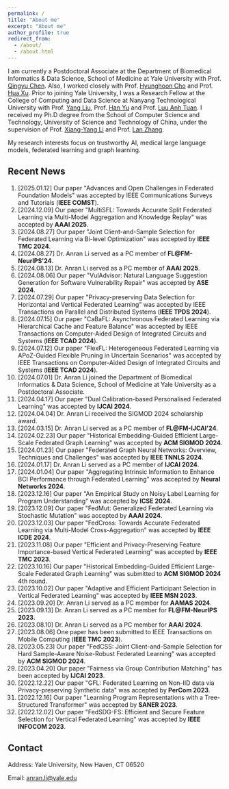 ```yaml
---
permalink: /
title: "About me"
excerpt: "About me"
author_profile: true
redirect_from: 
  - /about/
  - /about.html
---
```

I am currently a Postdoctoral Associate at the Department of Biomedical Informatics & Data Science, School of Medicine at Yale University with Prof. [Qingyu Chen](https://sites.google.com/view/qingyuchen/home). Also, I worked closely with Prof. [Hyunghoon Cho](https://hhcho.com/) and Prof. [Hua Xu](https://medicine.yale.edu/profile/hua-xu/). Prior to joining Yale University, I was a Research Fellow at the College of Computing and Data Science at Nanyang Technological University with Prof. [Yang Liu](https://personal.ntu.edu.sg/yangliu/), Prof. [Han Yu](https://personal.ntu.edu.sg/han.yu/) and Prof. [Luu Anh Tuan](https://tuanluu.github.io/). I received my Ph.D degree from the School of Computer Science and Technology, University of Science and Technology of China, under the supervision of Prof. [Xiang-Yang Li](http://staff.ustc.edu.cn/~xiangyangli/index.html) and Prof. [Lan Zhang](http://cs.ustc.edu.cn/2020/0706/c23235a460088/page.htm). 

My research interests focus on trustworthy AI, medical large language models, federated learning and graph learning. 


Recent News
------
1. [2025.01.12] Our paper "Advances and Open Challenges in Federated Foundation Models" was accepted by IEEE Communications Surveys and Tutorials (**IEEE COMST**). 
2. [2024.12.09] Our paper "MultiSFL: Towards Accurate Split Federated Learning via Multi-Model Aggregation and Knowledge Replay" was accepted by **AAAI 2025**. 
3. [2024.08.27] Our paper "Joint Client-and-Sample Selection for Federated Learning via Bi-level Optimization" was accepted by **IEEE TMC 2024**.
4. [2024.08.27] Dr. Anran Li served as a PC member of **FL@FM-NeurIPS'24**. 
5. [2024.08.13] Dr. Anran Li served as a PC member of **AAAI 2025**.
6. [2024.08.06] Our paper "VulAdvisor: Natural Language Suggestion Generation for Software Vulnerability Repair" was accepted by **ASE 2024**. 
7. [2024.07.29] Our paper "Privacy-preserving Data Selection for Horizontal and Vertical Federated Learning" was accepted by IEEE Transactions on Parallel and Distributed Systems (**IEEE TPDS 2024**). 
8. [2024.07.15] Our paper "CaBaFL: Asynchronous Federated Learning via Hierarchical Cache and Feature Balance" was accepted by IEEE Transactions on Computer-Aided Design of Integrated Circuits and Systems (**IEEE TCAD 2024**). 
9. [2024.07.12] Our paper "FlexFL: Heterogeneous Federated Learning via APoZ-Guided Flexible Pruning in Uncertain Scenarios" was accepted by IEEE Transactions on Computer-Aided Design of Integrated Circuits and Systems (**IEEE TCAD 2024**). 
10. [2024.07.01] Dr. Anran Li joined the Department of Biomedical Informatics & Data Science, School of Medicine at Yale University as a Postdoctoral Associate. 
11. [2024.04.17] Our paper "Dual Calibration-based Personalised Federated Learning" was accepted by **IJCAI 2024**. 
12. [2024.04.04] Dr. Anran Li received the SIGMOD 2024 scholarship award. 
13. [2024.03.15] Dr. Anran Li served as a PC member of **FL@FM-IJCAI'24**. 
14. [2024.02.23] Our paper "Historical Embedding-Guided Efficient Large-Scale Federated Graph Learning" was accepted by **ACM SIGMOD 2024**. 
15. [2024.01.23] Our paper "Federated Graph Neural Networks: Overview, Techniques and Challenges" was accepted by **IEEE TNNLS 2024**.
16. [2024.01.17] Dr. Anran Li served as a PC member of **IJCAI 2024**.
17. [2024.01.04] Our paper "Aggregating Intrinsic Information to Enhance BCI Performance through Federated Learning" was accepted by **Neural Networks 2024**. 
18. [2023.12.16] Our paper "An Empirical Study on Noisy Label Learning for Program Understanding" was accepted by **ICSE 2024**.
19. [2023.12.09] Our paper "FedMut: Generalized Federated Learning via Stochastic Mutation" was accepted by **AAAI 2024**. 
20. [2023.12.03] Our paper "FedCross: Towards Accurate Federated Learning via Multi-Model Cross-Aggregation" was accepted by **IEEE ICDE 2024**.
21. [2023.11.08] Our paper "Efficient and Privacy-Preserving Feature Importance-based Vertical Federated Learning" was accepted by **IEEE TMC 2023**. 
22. [2023.10.16] Our paper "Historical Embedding-Guided Efficient Large-Scale Federated Graph Learning" was submitted to **ACM SIGMOD 2024** 4th round.
23. [2023.10.02] Our paper "Adaptive and Efficient Participant Selection in Vertical Federated Learning" was accepted by **IEEE MSN 2023**.
24. [2023.09.20] Dr. Anran Li served as a PC member for **AAMAS 2024**.
25. [2023.09.13] Dr. Anran Li served as a PC member for **FL@FM-NeurIPS 2023**. 
26. [2023.08.10] Dr. Anran Li served as a PC member for **AAAI 2024**.
27. [2023.08.06] One paper has been submitted to IEEE Transactions on Mobile Computing (**IEEE TMC 2023**).
28. [2023.05.23] Our paper "FedCSS: Joint Client-and-Sample Selection for Hard Sample-Aware Noise-Robust Federated Learning" was accepted by **ACM SIGMOD 2024**. 
29. [2023.04.20] Our paper "Fairness via Group Contribution Matching" has been accepted by **IJCAI 2023**.
30. [2022.12.22] Our paper "GFL: Federated Learning on Non-IID data via Privacy-preserving Synthetic data" was accepted by **PerCom 2023**.
31. [2022.12.16] Our paper "Learning Program Representations with a Tree-Structured Transformer" was accepted by **SANER 2023**.
32. [2022.12.02] Our paper "FedSDG-FS: Efficient and Secure Feature Selection for Vertical Federated Learning" was accepted by **IEEE INFOCOM 2023**. 


## Contact

Address: Yale University, New Haven, CT 06520

Email: anran.li@yale.edu 





